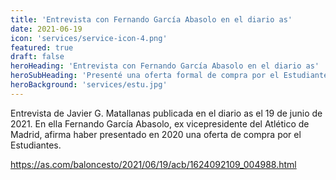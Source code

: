 ```yaml
---
title: 'Entrevista con Fernando García Abasolo en el diario as'
date: 2021-06-19
icon: 'services/service-icon-4.png'
featured: true
draft: false
heroHeading: 'Entrevista con Fernando García Abasolo en el diario as'
heroSubHeading: 'Presenté una oferta formal de compra por el Estudiantes en agosto de 2020'
heroBackground: 'services/estu.jpg'
---
```


Entrevista de Javier G. Matallanas publicada en el diario as el 19 de junio de 2021. En ella Fernando García Abasolo, ex vicepresidente del Atlético de Madrid, afirma haber presentado en 2020 una oferta de compra por el Estudiantes.

https://as.com/baloncesto/2021/06/19/acb/1624092109_004988.html